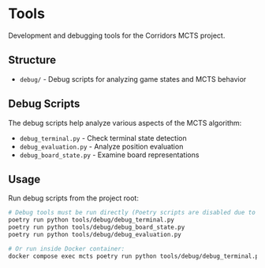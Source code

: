 # Tools

Development and debugging tools for the Corridors MCTS project.

## Structure

- `debug/` - Debug scripts for analyzing game states and MCTS behavior

## Debug Scripts

The debug scripts help analyze various aspects of the MCTS algorithm:

- `debug_terminal.py` - Check terminal state detection
- `debug_evaluation.py` - Analyze position evaluation
- `debug_board_state.py` - Examine board representations

## Usage

Run debug scripts from the project root:

```bash
# Debug tools must be run directly (Poetry scripts are disabled due to missing main() functions)
poetry run python tools/debug/debug_terminal.py
poetry run python tools/debug/debug_board_state.py
poetry run python tools/debug/debug_evaluation.py

# Or run inside Docker container:
docker compose exec mcts poetry run python tools/debug/debug_terminal.py
```